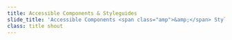 ```yaml
---
title: Accessible Components & Styleguides
slide_title: 'Accessible Components <span class="amp">&amp;</span> Styleguides'
class: title shout
---
```

<!-- more -->